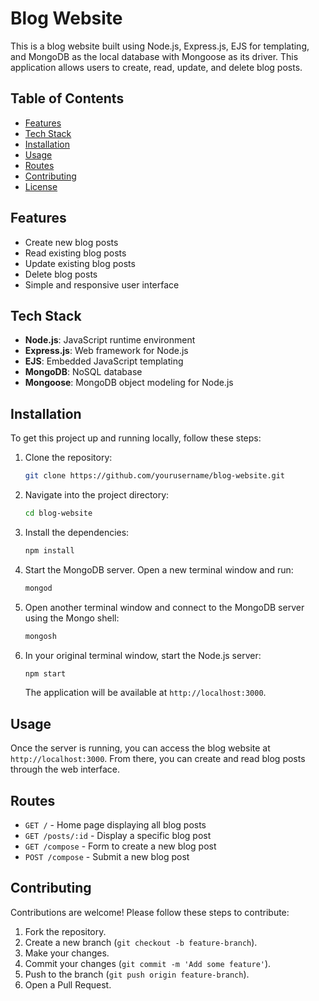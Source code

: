 # Blog Website

This is a blog website built using Node.js, Express.js, EJS for templating, and MongoDB as the local database with Mongoose as its driver. This application allows users to create, read, update, and delete blog posts.

## Table of Contents

- [Features](#features)
- [Tech Stack](#tech-stack)
- [Installation](#installation)
- [Usage](#usage)
- [Routes](#routes)
- [Contributing](#contributing)
- [License](#license)

## Features

- Create new blog posts
- Read existing blog posts
- Update existing blog posts
- Delete blog posts
- Simple and responsive user interface

## Tech Stack

- **Node.js**: JavaScript runtime environment
- **Express.js**: Web framework for Node.js
- **EJS**: Embedded JavaScript templating
- **MongoDB**: NoSQL database
- **Mongoose**: MongoDB object modeling for Node.js

## Installation

To get this project up and running locally, follow these steps:

1. Clone the repository:

   ```bash
   git clone https://github.com/yourusername/blog-website.git
   ```

2. Navigate into the project directory:

   ```bash
   cd blog-website
   ```

3. Install the dependencies:

   ```bash
   npm install
   ```

4. Start the MongoDB server. Open a new terminal window and run:

   ```bash
   mongod
   ```

5. Open another terminal window and connect to the MongoDB server using the Mongo shell:

   ```bash
   mongosh
   ```

6. In your original terminal window, start the Node.js server:

   ```bash
   npm start
   ```

   The application will be available at `http://localhost:3000`.

## Usage

Once the server is running, you can access the blog website at `http://localhost:3000`. From there, you can create and read blog posts through the web interface.

## Routes

- `GET /` - Home page displaying all blog posts
- `GET /posts/:id` - Display a specific blog post
- `GET /compose` - Form to create a new blog post
- `POST /compose` - Submit a new blog post

## Contributing

Contributions are welcome! Please follow these steps to contribute:

1. Fork the repository.
2. Create a new branch (`git checkout -b feature-branch`).
3. Make your changes.
4. Commit your changes (`git commit -m 'Add some feature'`).
5. Push to the branch (`git push origin feature-branch`).
6. Open a Pull Request.
